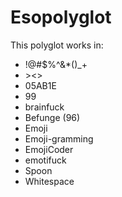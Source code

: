 # Esopolyglot
This polyglot works in:

* !@#$%^&*()_+
* <nowiki> ><>
* 05AB1E
* 99
* brainfuck
* Befunge (96)
* Emoji
* Emoji-gramming
* EmojiCoder
* emotifuck
* Spoon
* Whitespace
